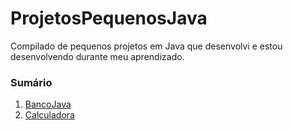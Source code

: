 # ProjetosPequenosJava
Compilado de pequenos projetos em Java que desenvolvi e estou desenvolvendo durante meu aprendizado.


### Sumário
<ol>
<li><a href="BancoJava">BancoJava</a></li>
<li><a href="Calculadora">Calculadora</a></li>
</ol>
